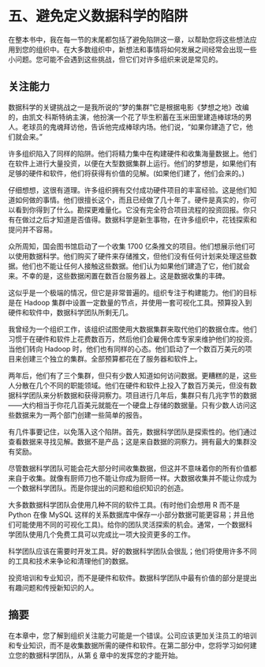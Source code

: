# 五、避免定义数据科学的陷阱

在整本书中，我在每一节的末尾都包括了避免陷阱这一章，以帮助您将这些想法应用到您的组织中。在大多数组织中，新想法和事情将如何发展之间经常会出现一些小问题。您可能不会遇到这些挑战，但它们对许多组织来说是常见的。

## 关注能力

数据科学的关键挑战之一是我所说的“梦的集群”它是根据电影《梦想之地》改编的，由凯文·科斯特纳主演，他扮演一个花了毕生积蓄在玉米田里建造棒球场的男人。老球员的鬼魂拜访他，告诉他完成棒球内场。他们说，“如果你建造了它，他们就会来。”

许多组织陷入了同样的陷阱。他们将精力集中在构建硬件和收集海量数据上。他们在软件上进行大量投资，以便在大型数据集群上运行。他们的梦想是，如果他们有足够的硬件和软件，他们将获得有价值的见解。(如果他们建了，他们会来的。)

仔细想想，这很有道理。许多组织拥有交付成功硬件项目的丰富经验。这是他们知道如何做的事情。他们很擅长这个，而且已经做了几十年了。硬件是真实的，你可以看到你得到了什么。勘探更难量化。它没有完全符合项目流程的投资回报。你只有在做过之后才知道是否值得。数据科学是新生事物，在许多组织中，花钱探索和提问并不容易。

众所周知，国会图书馆启动了一个收集 1700 亿条推文的项目。他们想展示他们可以使用数据科学。他们购买了硬件来存储推文，但他们没有任何计划来处理这些数据。他们也不能让任何人接触这些数据。他们认为如果他们建造了它，他们就会来。不幸的是，这些数据闲置在数百台服务器上。这是数据收集的丰碑。

这似乎是一个极端的情况，但它是非常普遍的。组织专注于构建能力。他们的目标是在 Hadoop 集群中设置一定数量的节点，并使用一套可视化工具。预算投入到硬件和软件中，数据科学团队所剩无几。

我曾经为一个组织工作，该组织试图使用大数据集群来取代他们的数据仓库。他们习惯于在硬件和软件上花费数百万，然后他们会雇佣仓库专家来维护他们的投资。当他们转向 Hadoop 时，他们也有同样的心态。他们启动了一个数百万美元的项目来创建三个独立的集群。全部预算都花在了服务器和软件上。

两年后，他们有了三个集群，但只有少数人知道如何访问数据。更糟糕的是，这些人分散在几个不同的职能领域。他们在硬件和软件上投入了数百万美元，但没有数据科学团队来分析数据和获得洞察力。项目进行几年后，集群只有几兆字节的数据——大约相当于你花几百美元就能在一个硬盘上存储的数据量。只有少数人访问这些数据来为一两个部门创建一些简单的报告。

有几件事要记住，以免落入这个陷阱。首先，数据科学团队是探索性的。他们通过查看数据来寻找见解。数据不是产品；这是来自数据的洞察力。拥有最大的集群没有奖励。

尽管数据科学团队可能会花大部分时间收集数据，但这并不意味着你的所有价值都来自于收集。就像有厨师刀也不能让你成为厨师一样。大数据收集并不能让你成为一个数据科学团队。而是你提出的问题和组织知识的创造。

大多数数据科学团队会使用几种不同的软件工具。(有时他们会想用 R 而不是 Python 在像 MySQL 这样的关系数据库中保存一小部分数据可能更容易；并且他们可能使用不同的可视化工具)。给你的团队灵活探索的机会。通常，一个数据科学团队使用几个免费工具可以完成比一项大投资更多的工作。

科学团队应该在需要时开发工具。好的数据科学团队会很乱；他们将使用许多不同的工具和技术来争论和清理他们的数据。

投资培训和专业知识，而不是硬件和软件。数据科学团队中最有价值的部分是提出有趣问题和传授新知识的人。

## 摘要

在本章中，您了解到组织关注能力可能是一个错误。公司应该更加关注员工的培训和专业知识，而不是收集数据所需的硬件和软件。在第二部分中，您将学习如何建立您的数据科学团队，从第 [6](06.html) 章中的发挥您的才能开始。